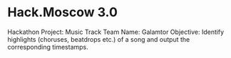 # Hack.Moscow 3.0
Hackathon Project: Music Track
Team Name: Galamtor
Objective: Identify highlights (choruses, beatdrops etc.) of a song and output the corresponding timestamps.
